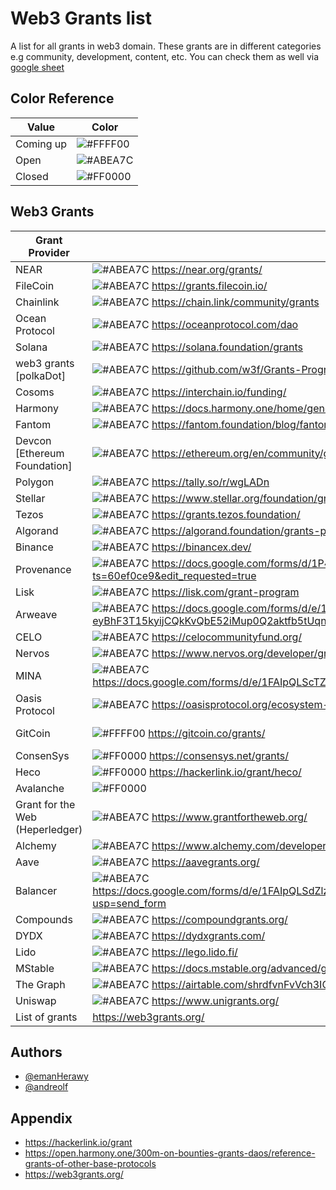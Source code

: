 
# Web3 Grants list

A list for all grants in web3 domain. These grants are in different categories e.g community, development, content, etc.
You can check them as well via [google sheet](https://docs.google.com/spreadsheets/d/1GL87k2zfW6HKiqtGHmq2t6Dsy1Q4X1_HzKH8p0fI58Y/edit?usp=sharing) 
## Color Reference

|    Value          | Color                                                                |
| ----------------- | ------------------------------------------------------------------ |
| Coming up | ![#FFFF00](https://via.placeholder.com/15/FFFF00/FFFF00.png)  |
| Open | ![#ABEA7C](https://via.placeholder.com/15/ABEA7C/ABEA7C.png)  |
| Closed| ![#FF0000](https://via.placeholder.com/15/FF0000/FF0000.png) |

## Web3 Grants 

| Grant Provider             | link                                                                |  category       |commnet            | extra links       |
| ----------------- | ------------------------------------------------------------------ | ------------------|------------------------|------------------|
| NEAR| ![#ABEA7C](https://via.placeholder.com/15/ABEA7C/ABEA7C.png) https://near.org/grants/| |   |   |
| FileCoin| ![#ABEA7C](https://via.placeholder.com/15/ABEA7C/ABEA7C.png) https://grants.filecoin.io/	| |   |   |
| Chainlink| ![#ABEA7C](https://via.placeholder.com/15/ABEA7C/ABEA7C.png) https://chain.link/community/grants	| |   |   |
| Ocean Protocol| ![#ABEA7C](https://via.placeholder.com/15/ABEA7C/ABEA7C.png) https://oceanprotocol.com/dao	| |   |   |
| Solana| ![#ABEA7C](https://via.placeholder.com/15/ABEA7C/ABEA7C.png) https://solana.foundation/grants| |   |   |
| web3 grants [polkaDot]| ![#ABEA7C](https://via.placeholder.com/15/ABEA7C/ABEA7C.png) https://github.com/w3f/Grants-Program/| |   |  https://web3.foundation/grants/	 |
| Cosoms| ![#ABEA7C](https://via.placeholder.com/15/ABEA7C/ABEA7C.png) https://interchain.io/funding/	| |   |   |
| Harmony| ![#ABEA7C](https://via.placeholder.com/15/ABEA7C/ABEA7C.png) 	https://docs.harmony.one/home/general/ecosystem/grants| |   |   |
| Fantom| ![#ABEA7C](https://via.placeholder.com/15/ABEA7C/ABEA7C.png) https://fantom.foundation/blog/fantom-incentive-program-how-to-apply/| DeFi|   |   |
| Devcon [Ethereum Foundation]| ![#ABEA7C](https://via.placeholder.com/15/ABEA7C/ABEA7C.png) https://ethereum.org/en/community/grants/| |   |   |
| Polygon| ![#ABEA7C](https://via.placeholder.com/15/ABEA7C/ABEA7C.png) https://tally.so/r/wgLADn| |   | https://www.polygongrantshackathon.com/	  |
| Stellar| ![#ABEA7C](https://via.placeholder.com/15/ABEA7C/ABEA7C.png) https://www.stellar.org/foundation/grants-and-funding| |   |   |
| Tezos| ![#ABEA7C](https://via.placeholder.com/15/ABEA7C/ABEA7C.png) https://grants.tezos.foundation/| |   |   |
| Algorand| ![#ABEA7C](https://via.placeholder.com/15/ABEA7C/ABEA7C.png) https://algorand.foundation/grants-program| |   |   |
| Binance | ![#ABEA7C](https://via.placeholder.com/15/ABEA7C/ABEA7C.png) https://binancex.dev/	| |   |   |
| Provenance| ![#ABEA7C](https://via.placeholder.com/15/ABEA7C/ABEA7C.png) https://docs.google.com/forms/d/1P4GPJ4EZk96SNO0-5yJtZvZmC9aoX39E1f3Man_8vJw/viewform?ts=60ef0ce9&edit_requested=true| |   |   		https://provenance.io/grants|
| Lisk| ![#ABEA7C](https://via.placeholder.com/15/ABEA7C/ABEA7C.png) https://lisk.com/grant-program| |   |   |
| Arweave| ![#ABEA7C](https://via.placeholder.com/15/ABEA7C/ABEA7C.png) 	https://docs.google.com/forms/d/e/1FAIpQLSdvS-eyBhF3T15kyijCQkKvQbE52iMup0Q2aktfb5tUqnNHhQ/viewform	| |   |   |
| CELO| ![#ABEA7C](https://via.placeholder.com/15/ABEA7C/ABEA7C.png) https://celocommunityfund.org/| |   |  https://celo.org/community#fund	 |
| Nervos| ![#ABEA7C](https://via.placeholder.com/15/ABEA7C/ABEA7C.png) https://www.nervos.org/developer/grants| Infrastructure |   |   |
| MINA| ![#ABEA7C](https://via.placeholder.com/15/ABEA7C/ABEA7C.png)https://docs.google.com/forms/d/e/1FAIpQLScTZfddpuVj8R0psE27fMRTTHRFVIsdCvPYsqwrCGXsdflkDw/viewform	| |   |   |
| Oasis Protocol| ![#ABEA7C](https://via.placeholder.com/15/ABEA7C/ABEA7C.png) https://oasisprotocol.org/ecosystem-grants| |   |   https://oasisfoundation.typeform.com/to/HtYql2aN?typeform-source=oasisprotocol.org|
| GitCoin| ![#FFFF00](https://via.placeholder.com/15/FFFF00/FFFF00.png) https://gitcoin.co/grants/| community dev |   |   |
| ConsenSys | ![#FF0000](https://via.placeholder.com/15/FF0000/FF0000.png) 	https://consensys.net/grants/	 |    |   |  |
| Heco | ![#FF0000](https://via.placeholder.com/15/FF0000/FF0000.png) 	https://hackerlink.io/grant/heco/	 |    |   |  |
| Avalanche | ![#FF0000](https://via.placeholder.com/15/FF0000/FF0000.png) 	 	 |    |   |  |
| Grant for the Web (Heperledger) | ![#ABEA7C](https://via.placeholder.com/15/ABEA7C/ABEA7C.png) 	 	https://www.grantfortheweb.org/		 |    |   |  |
| Alchemy | ![#ABEA7C](https://via.placeholder.com/15/ABEA7C/ABEA7C.png) 	 	https://www.alchemy.com/developer-grant-program		 |    |   |  |
| Aave | ![#ABEA7C](https://via.placeholder.com/15/ABEA7C/ABEA7C.png) 	 	https://aavegrants.org/		 |    |   |  |
| Balancer | ![#ABEA7C](https://via.placeholder.com/15/ABEA7C/ABEA7C.png) 	 	https://docs.google.com/forms/d/e/1FAIpQLSdZlzvWPQxR4on3Rae0ySyWeCf2WzJWAmcPtGBBWKYoQ1im3g/viewform?usp=send_form		 |    |   |  |
| Compounds | ![#ABEA7C](https://via.placeholder.com/15/ABEA7C/ABEA7C.png) 	 	https://compoundgrants.org/		 |    |   |  |
| DYDX | ![#ABEA7C](https://via.placeholder.com/15/ABEA7C/ABEA7C.png) 	 	https://dydxgrants.com/		 |    |   |  |
| Lido | ![#ABEA7C](https://via.placeholder.com/15/ABEA7C/ABEA7C.png) 	 	https://lego.lido.fi/		 |    |   |  |
| MStable | ![#ABEA7C](https://via.placeholder.com/15/ABEA7C/ABEA7C.png) 	 	https://docs.mstable.org/advanced/grants-program		 |    |   |  |
| The Graph | ![#ABEA7C](https://via.placeholder.com/15/ABEA7C/ABEA7C.png) 	 	https://airtable.com/shrdfvnFvVch3IOVm		 |    |   |  |
| Uniswap | ![#ABEA7C](https://via.placeholder.com/15/ABEA7C/ABEA7C.png) 	 	https://www.unigrants.org/		 |    |   |  |
| List of grants | https://web3grants.org/	 	 	 |    |   |  |

## Authors

- [@emanHerawy](https://www.github.com/emanherawy)
- [@andreolf](https://www.github.com/andreolf)


## Appendix
 
- https://hackerlink.io/grant
- https://open.harmony.one/300m-on-bounties-grants-daos/reference-grants-of-other-base-protocols
- https://web3grants.org/
